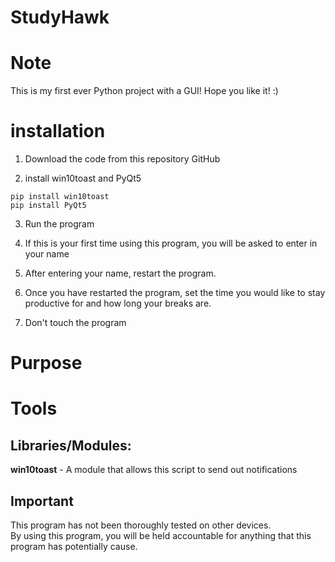 # StudyHawk

# Note
This is my first ever Python project with a GUI! Hope you like it! :) 

# installation
1. Download the code from this repository GitHub

2. install win10toast and PyQt5
```
pip install win10toast
pip install PyQt5
```
3. Run the program

4. If this is your first time using this program, you will be asked to enter in your name

5. After entering your name, restart the program.

6. Once you have restarted the program, set the time you would like to stay productive for and how long your breaks are. 

7. Don't touch the program

# Purpose

# Tools
## Libraries/Modules:
**win10toast** - A module that allows this script to send out notifications

## Important 
This program has not been thoroughly tested on other devices. 
</br>By using this program, you will be held accountable for anything that this program has potentially cause. 
